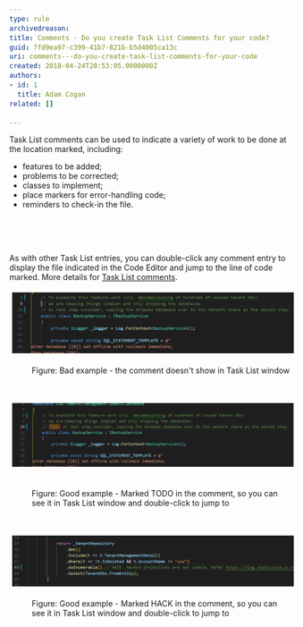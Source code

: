 ```yaml
---
type: rule
archivedreason: 
title: Comments - Do you create Task List Comments for your code?
guid: 7fd9ea97-c399-41b7-821b-b5d4005ca13c
uri: comments---do-you-create-task-list-comments-for-your-code
created: 2018-04-24T20:53:05.0000000Z
authors:
- id: 1
  title: Adam Cogan
related: []

---
```



<p>​​Task List comments can be used to indicate a variety of work to be done at the location marked, including:<br></p><ul><li>features to be added;<br></li><li>problems to be corrected;</li><li>classes to implement;</li><li>place markers for error-handling code;</li><li>reminders to check-in the file. <br></li></ul><br>
<br><excerpt class='endintro'></excerpt><br>
<p>As with other Task List entries, you can double-click any comment entry to display the file indicated in the Code Editor and jump to the line of code marked. More details for <a href="https://www.ssw.com.au/SSW/Redirect/MSDN2/TaskListcomments.htm">Task List comments</a>.<br></p><p><img src="pic1.png" alt="pic1.png" style="margin:5px;width:808px;" /><br></p><dd class="ssw15-rteElement-FigureBad">​​Figure: Bad example - the comment doesn't show in Task List window</dd><p>​</p><p><img src="pic2.png" alt="pic2.png" style="margin:5px;width:808px;" /> </p><dd class="ssw15-rteElement-FigureGood">Figure: Good example - Marked TODO in the comment, so you can see it in Task List window and double-click to jump to</dd><p>​<br></p><p><img src="pic3.png" alt="pic3.png" style="margin:5px;width:808px;" /><br></p><dd class="ssw15-rteElement-FigureGood">Figure: Good example - Marked HACK in the comment, so you can see it in Task List window and double-click to jump to</dd><p></p><dl class="goodImage"><dt>​<br></dt></dl>



